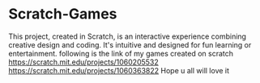 # Scratch-Games
This project, created in Scratch, is an interactive experience combining creative design and coding. It's intuitive and designed for fun learning or entertainment.
following is the link of my games created on scratch 
https://scratch.mit.edu/projects/1060205532
https://scratch.mit.edu/projects/1060363822
Hope u all will love it

